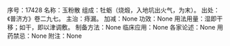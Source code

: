 序号：17428
名称：玉粉散
组成：牡蛎（烧煅，入地坑出火气，为末）。
出处：《普济方》卷二九七。
主治：痔漏。
加减：None
功效：None
用法用量：湿即干移；如干，即以津调敷。
制备方法：None
临床应用：None
各家论述：None
用药禁忌：None
附注：None

